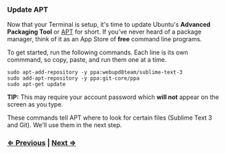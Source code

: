 ### Update APT

Now that your Terminal is setup, it's time to update Ubuntu's **Advanced Packaging Tool** or [APT](https://help.ubuntu.com/lts/serverguide/apt-get.html) for short. If you've never heard of a package manager, think of it as an App Store of **free** command line programs.

To get started, run the following commands. Each line is its own commmand, so copy, paste, and run them one at a time.

```
sudo apt-add-repository -y ppa:webupd8team/sublime-text-3
sudo add-apt-repository -y ppa:git-core/ppa
sudo apt-get update
```

**TIP:** This may require your account password which **will not** appear on the screen as you type.

These commands tell APT where to look for certain files (Sublime Text 3 and Git). We'll use them in the next step.

### [⇐ Previous](1_terminal.md) | [Next ⇒](3_atom.md)
